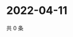 # 2022-04-11

共 0 条

<!-- BEGIN WEIBO -->
<!-- 最后更新时间 Mon Apr 11 2022 23:17:00 GMT+0800 (China Standard Time) -->

<!-- END WEIBO -->
